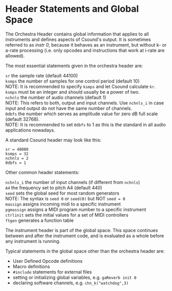# Header Statements and Global Space

The Orchestra Header contains global information that applies to all instruments and defines aspects of Csound's output. It is sometimes referred to as *instr 0*, because it behaves as an instrument, but without k- or a-rate processing (i.e. only opcodes and instructions that work at i-rate are allowed).

The most essential statements given in the orchestra header are:

`sr` the sample rate (default 44100)  
`ksmps` the number of samples for one control period (default 10)  
NOTE: It is recommended to specify `ksmps` and let Csound calculate `kr`. `ksmps` must be an integer and should usually be a power of two.  
`nchnls` the number of audio channels (default 1)  
NOTE: This refers to both, output and input channels. Use `nchnls_i` in case input and output do not have the same number of channels.  
`0dbfs` the number which serves as amplitude value for zero dB full scale (default 32768).  
NOTE: It is recommended to set `0dbfs` to 1 as this is the standard in all audio applications nowadays.

A standard Csound header may look like this:

```
sr = 48000
ksmps = 32
nchnls = 2
0dbfs = 1
```

Other common header statements:

`nchnls_i` the number of input channels (if different from `nchnls`)  
`A4` the frequency set to pitch A4 (default 440)  
`seed` sets the global seed for most random generators  
NOTE: The syntax is `seed 0` or `seed(0)` but NOT `seed = 0`  
`massign` assigns incoming midi to a specific instrument  
`pgmassign` assigns a MIDI program number to a specific instrument  
`ctrlinit` sets the initial values for a set of MIDI controllers  
`ftgen` generates a function table

The instrument header is part of the global space. This space continues between and after the instrument code, and is evaluated as a whole before any instrument is running. 

Typical statements in the global space other than the orchestra header are:  
- User Defined Opcode definitions  
- Macro definitions  
- `#include` statements for external files  
- setting or initializing global variables, e.g. `gaReverb init 0`  
- declaring software channels, e.g. `chn_k("watchdog",3)`  